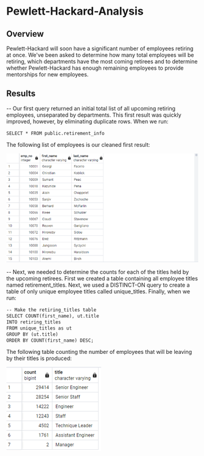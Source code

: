 # Pewlett-Hackard-Analysis

## Overview
Pewlett-Hackard will soon have a significant number of employees retiring at once. We've been asked to determine how many total employees will be retiring, which departments have the most coming retirees and to determine whether Pewlett-Hackard has enough remaining employees to provide mentorships for new employees.

## Results
-- Our first query returned an initial total list of all upcoming retiring employees, unseparated by departments. This first result was quickly improved, however, by eliminating duplicate rows. When we run:

``` 
SELECT * FROM public.retirement_info 
```

The following list of employees is our cleaned first result: 

![""](Photos/table1.PNG)


-- Next, we needed to determine the counts for each of the titles held by the upcoming retirees. First we created a table containing all employee titles named retirement_titles. Next, we used a DISTINCT-ON query to create a table of only unique employee titles called unique_titles. Finally, when we run:

```
-- Make the retiring_titles table
SELECT COUNT(first_name), ut.title
INTO retiring_titles
FROM unique_titles as ut 
GROUP BY (ut.title)
ORDER BY COUNT(first_name) DESC;
```

The following table counting the number of employees that will be leaving by their titles is produced:

![""](Photos/table2.PNG)

